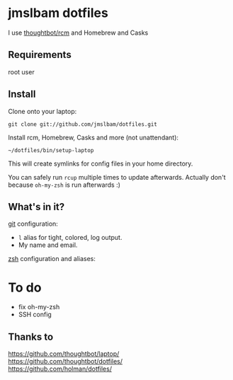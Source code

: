 jmslbam dotfiles
===============

I use [thoughtbot/rcm](https://github.com/thoughtbot/rcm) and Homebrew and Casks

Requirements
------------

root user


Install
-------

Clone onto your laptop:

    git clone git://github.com/jmslbam/dotfiles.git




Install rcm, Homebrew, Casks and more (not unattendant):

	~/dotfiles/bin/setup-laptop



This will create symlinks for config files in your home directory.

You can safely run `rcup` multiple times to update afterwards. Actually don't because `oh-my-zsh` is run afterwards :)

What's in it?
-------------


[git](http://git-scm.com/) configuration:

* `l` alias for tight, colored, log output.
* My name and email.

[zsh](http://zsh.sourceforge.net/FAQ/zshfaq01.html) configuration and aliases:


# To do 
 - fix oh-my-zsh
 - SSH config

Thanks to
---------
https://github.com/thoughtbot/laptop/  
https://github.com/thoughtbot/dotfiles/  
https://github.com/holman/dotfiles/  
